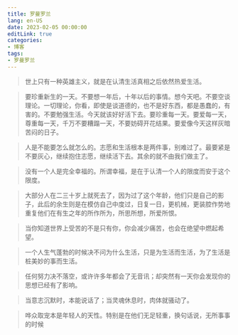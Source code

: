 ```yaml
---
title: 罗曼罗兰
lang: en-US
date: 2023-02-05 00:00:00
editLink: true
categories: 
- 博客
tags: 
- 罗曼罗兰
---
```



> 世上只有一种英雄主义，就是在认清生活真相之后依然热爱生活。


> 要珍重新生的一天。不要想一年后，十年以后的事情。想今天吧。不要空谈理论。一切理论，你看，即使是谈道德的，也不是好东西，都是愚蠢的，有害的。不要勉强生活。今天就该好好活下去。要珍重每一天。要爱每一天，尊重每一天，千万不要糟蹋一天，不要妨碍开花结果。要爱像今天这样灰暗苦闷的日子。


> 人是不能要怎么就怎么的。志愿和生活根本是两件事，别难过了。最要紧是不要灰心，继续抱住志愿，继续活下去。其余的就不由我们做主了。


> 没有一个人是完全幸福的。所谓幸福，是在于认清一个人的限度而安于这个限度。


> 大部分人在二三十岁上就死去了，因为过了这个年龄，他们只是自己的影子，此后的余生则是在模仿自己中度过，日复一日，更机械，更装腔作势地重复他们在有生之年的所作所为，所思所想，所爱所恨。

> 当你知道世界上受苦的不是只有你，你会减少痛苦，也会在绝望中燃起希望。


> 一个人生气蓬勃的时候决不问为什么生活，只是为生活而生活，为了生活是桩美妙的事而生活。

> 任何努力决不落空，或许许多年都会了无音讯；却突然有一天你会发现你的思想已经有了影响。


> 当意志沉默时，本能说话了；当灵魂休息时，肉体就骚动了。

> 哗众取宠本是年轻人的天性。特别是在他们无足轻重，换句话说，无所事事的时候
